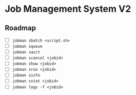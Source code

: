 # Job Management System V2

## Roadmap
- [ ] `jobman sbatch <script.sh>`
- [ ] `jobman squeue`
- [ ] `jobman sacct`
- [ ] `jobman scancel <jobid>`
- [ ] `jobman show <jobid>`
- [ ] `jobman srun <jobid>`
- [ ] `jobman sinfo`
- [ ] `jobman sstat <jobid>`
- [ ] `jobman logs -f <jobid>`